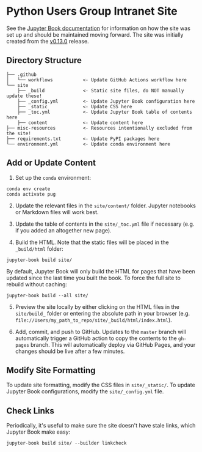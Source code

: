 # Python Users Group Intranet Site 

See the [Jupyter Book documentation](https://jupyterbook.org/en/stable/intro.html) for information on how the site was set up and should be maintained moving forward. The site was initially created from the [v0.13.0](https://jupyterbook.org/en/stable/reference/_changelog.html#v0-13-0-2022-06-02) release. 

## Directory Structure
```
├── .github
│   └── workflows           <- Update GitHub Actions workflow here 
└── site
    ├── _build              <- Static site files, do NOT manually update these! 
    ├── _config.yml         <- Update Jupyter Book configuration here
    ├── _static             <- Update CSS here
    ├── _toc.yml            <- Update Jupyter Book table of contents here 
    ├── content             <- Update content here 
├── misc-resources          <- Resources intentionally excluded from the site! 
├── requirements.txt        <- Update PyPI packages here  
└── environment.yml         <- Update conda environment here 
```

## Add or Update Content 
1. Set up the `conda` environment: 
```
conda env create 
conda activate pug 
```

2. Update the relevant files in the `site/content/` folder. Jupyter notebooks or Markdown files will work best. 

3. Update the table of contents in the `site/_toc.yml` file if necessary (e.g. if you added an altogether new page). 

4. Build the HTML. Note that the static files will be placed in the ` _build/html` folder: 
```
jupyter-book build site/
```

By default, Jupyter Book will only build the HTML for pages that have been updated since the last time you built the book. To force the full site to rebuild without caching: 

```
jupyter-book build --all site/
```

5. Preview the site locally by either clicking on the HTML files in the `site/build_` folder or entering the absolute path in your browser (e.g. `file://Users/my_path_to_repo/site/_build/html/index.html`). 

6. Add, commit, and push to GitHub. Updates to the `master` branch will automatically trigger a GitHub action to copy the contents to the `gh-pages` branch. This will automatically deploy via GitHub Pages, and your changes should be live after a few minutes. 

## Modify Site Formatting  
To update site formatting, modify the CSS files in `site/_static/`. To update Jupyter Book configurations, modify the `site/_config.yml` file. 


## Check Links 
Periodically, it's useful to make sure the site doesn't have stale links, which Jupyter Book make easy: 
```
jupyter-book build site/ --builder linkcheck
```